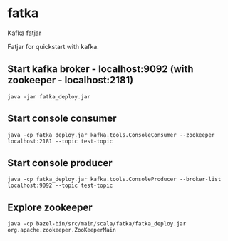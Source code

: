 # fatka

Kafka fatjar

Fatjar for quickstart with kafka.

## Start kafka broker - localhost:9092 (with zookeeper - localhost:2181) 
`java -jar fatka_deploy.jar`

## Start console consumer
`java -cp fatka_deploy.jar kafka.tools.ConsoleConsumer --zookeeper localhost:2181 --topic test-topic`

## Start console producer
`java -cp fatka_deploy.jar kafka.tools.ConsoleProducer --broker-list localhost:9092 --topic test-topic`

## Explore zookeeper
`java -cp bazel-bin/src/main/scala/fatka/fatka_deploy.jar org.apache.zookeeper.ZooKeeperMain`
